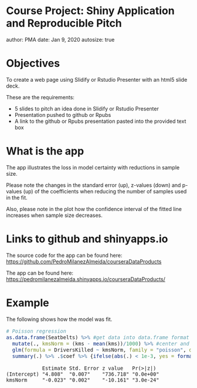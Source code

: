 Course Project: Shiny Application and Reproducible Pitch
========================================================
author: PMA
date: Jan 9, 2020
autosize: true


Objectives
========================================================
To create a web page using Slidify or Rstudio Presenter with an html5 slide deck.

These are the requirements:
- 5 slides to pitch an idea done in Slidify or Rstudio Presenter
- Presentation pushed to github or Rpubs
- A link to the github or Rpubs presentation pasted into the provided text box

What is the app
========================================================
The app illustrates the loss in model certainty with reductions in sample size.

Please note the changes in the standard error (up), z-values (down) and p-values (up) of the coefficients when reducing the number of samples used in the fit.

Also, please note in the plot how the confidence interval of the fitted line increases when sample size decreases.

Links to github and shinyapps.io
========================================================

The source code for the app can be found here:
https://github.com/PedroMilanezAlmeida/courseraDataProducts

The app can be found here:
https://pedromilanezalmeida.shinyapps.io/courseraDataProducts/

Example
========================================================
The following shows how the model was fit.
<font size=3>

```r
# Poisson regression
as.data.frame(Seatbelts) %>% #get data into data.frame format 
  mutate(., kmsNorm = (kms - mean(kms))/1000) %>% #center and scale to 1000km
  glm(formula = DriversKilled ~ kmsNorm, family = "poisson", data = .) %>% #fit model
  summary(.) %>% .$coef %>% {ifelse(abs(.) < 1e-3, yes = formatC(., format = "e", digits = 1), no = round(.,3))}
```

```
            Estimate Std. Error z value   Pr(>|z|) 
(Intercept) "4.808"  "0.007"    "736.718" "0.0e+00"
kmsNorm     "-0.023" "0.002"    "-10.161" "3.0e-24"
```
</font>
